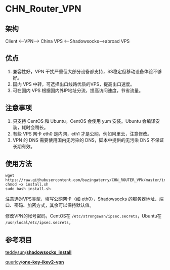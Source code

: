 # CHN_Router_VPN

## 架构

Client <—VPN—> China VPS <—Shadowsocks—>abroad VPS

## 优点

1. 兼容性好，VPN 干扰严重但大部分设备都支持，SS稳定但移动设备体验不够好。
2. 国内 VPS 中转，可选择出口线路优质的VPS，提高出口速度。
3. 可在国内 VPS 根据国内外IP地址分流，提高访问速度，节省流量。

## 注意事项

1. 只支持 CentOS 和 Ubuntu。CentOS 会使用 yum 安装。Ubuntu 会编译安装，耗时会稍长。
2. 有些 VPS 网卡 eth0 是内网，eth1 才是公网，例如阿里云，注意修改。
3. VPN 的 DNS 需要使用国内无污染的 DNS，脚本中提供的无污染 DNS 不保证长期有效。

## 使用方法

``` shell
wget https://raw.githubusercontent.com/bazingaterry/CHN_ROUTER_VPN/master/install.sh
chmod +x install.sh
sudo bash install.sh
```

注意选对VPS类型，填写公网网卡（如 eth0），Shadowsocks 的服务器地址、端口、密码、加密方式，其余可以保持默认值。

修改VPN的帐号密码，CentOS在 `/etc/strongswan/ipsec.secrets`，Ubuntu在 `/usr/local/etc/ipsec.secrets`。

## 参考项目

[teddysun](https://github.com/teddysun)/[**shadowsocks_install**](https://github.com/teddysun/shadowsocks_install/)

[quericy](https://github.com/quericy)/[**one-key-ikev2-vpn**](https://github.com/quericy/one-key-ikev2-vpn)
